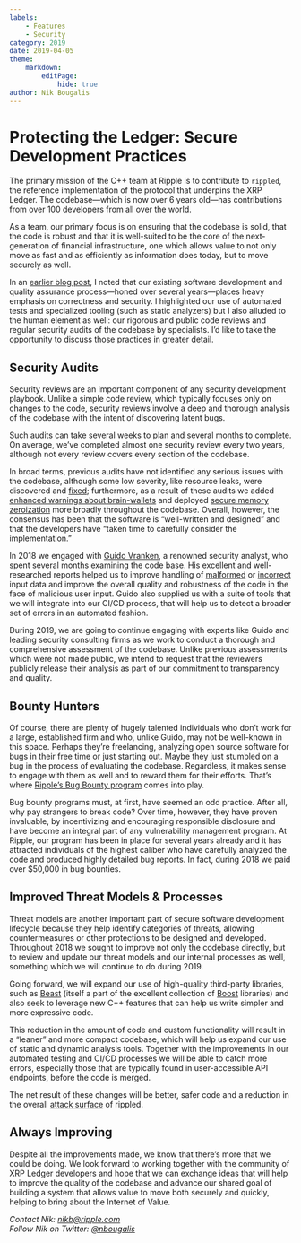 ```yaml
---
labels:
    - Features
    - Security
category: 2019
date: 2019-04-05
theme:
    markdown:
        editPage:
            hide: true
author: Nik Bougalis
---
```

# Protecting the Ledger: Secure Development Practices

The primary mission of the C++ team at Ripple is to contribute to `rippled`, the reference implementation of the protocol that underpins the XRP Ledger. The codebase—which is now over 6 years old—has contributions from over 100 developers from all over the world.

As a team, our primary focus is on ensuring that the codebase is solid, that the code is robust and that it is well-suited to be the core of the next-generation of financial infrastructure, one which allows value to not only move as fast and as efficiently as information does today, but to move securely as well.

In an [earlier blog post](https://developers.ripple.com/blog/2017/invariant-checking.html), I noted that our existing software development and quality assurance process—honed over several years—places heavy emphasis on correctness and security. I highlighted our use of automated tests and specialized tooling (such as static analyzers) but I also alluded to the human element as well: our rigorous and public code reviews and regular security audits of the codebase by specialists. I’d like to take the opportunity to discuss those practices in greater detail.

<!-- BREAK -->

## Security Audits

Security reviews are an important component of any security development playbook. Unlike a simple code review, which typically focuses only on changes to the code, security reviews involve a deep and thorough analysis of the codebase with the intent of discovering latent bugs.

Such audits can take several weeks to plan and several months to complete. On average, we’ve completed almost one security review every two years, although not every review covers every section of the codebase.

In broad terms, previous audits have not identified any serious issues with the codebase, although some low severity, like resource leaks, were discovered and [fixed](https://github.com/ripple/rippled/commit/b5dbd7942f8896367e65cbc8f58e9bfbce81d953); furthermore, as a result of these audits we added [enhanced warnings about brain-wallets](https://github.com/ripple/rippled/commit/ab8102f927e7db5fee19b453206249f446ab9c70) and deployed [secure memory zeroization](https://github.com/ripple/rippled/commit/39f91351046bdff30b153f8442b562a3abe0ac82) more broadly throughout the codebase. Overall, however, the consensus has been that the software is “well-written and designed” and that the developers have “taken time to carefully consider the implementation.”

In 2018 we engaged with [Guido Vranken](https://twitter.com/guidovranken), a renowned security analyst, who spent several months examining the code base. His excellent and well-researched reports helped us to improve handling of [malformed](https://github.com/ripple/rippled/commit/ea76103d5f522ae3ce4b27155e194faab99e379e) or [incorrect](https://github.com/ripple/rippled/commit/ba9ca1378e0c93c448ab7f73e3246959aaa67783) input data and improve the overall quality and robustness of the code in the face of malicious user input. Guido also supplied us with a suite of tools that we will integrate into our CI/CD process, that will help us to detect a broader set of errors in an automated fashion.

During 2019, we are going to continue engaging with experts like Guido and leading security consulting firms as we work to conduct a thorough and comprehensive assessment of the codebase. Unlike previous assessments which were not made public, we intend to request that the reviewers publicly release their analysis as part of our commitment to transparency and quality.

## Bounty Hunters

Of course, there are plenty of hugely talented individuals who don’t work for a large, established firm and who, unlike Guido, may not be well-known in this space. Perhaps they’re freelancing, analyzing open source software for bugs in their free time or just starting out. Maybe they just stumbled on a bug in the process of evaluating the codebase. Regardless, it makes sense to engage with them as well and to reward them for their efforts. That’s where [Ripple’s Bug Bounty program](https://ripple.com/bug-bounty/) comes into play.

Bug bounty programs must, at first, have seemed an odd practice. After all, why pay strangers to break code? Over time, however, they have proven invaluable, by incentivizing and encouraging responsible disclosure and have become an integral part of any vulnerability management program. At Ripple, our program has been in place for several years already and it has attracted individuals of the highest caliber who have carefully analyzed the code and produced highly detailed bug reports. In fact, during 2018 we paid over $50,000 in bug bounties.

## Improved Threat Models & Processes

Threat models are another important part of secure software development lifecycle because they help identify categories of threats, allowing countermeasures or other protections to be designed and developed. Throughout 2018 we sought to improve not only the codebase directly, but to review and update our threat models and our internal processes as well, something which we will continue to do during 2019.

Going forward, we will expand our use of high-quality third-party libraries, such as [Beast](https://www.boost.org/doc/libs/1_69_0/libs/beast/doc/html/beast/introduction.html) (itself a part of the excellent collection of [Boost](https://www.boost.org/) libraries) and also seek to leverage new C++ features that can help us write simpler and more expressive code.

This reduction in the amount of code and custom functionality will result in a “leaner” and more compact codebase, which will help us expand our use of static and dynamic analysis tools. Together with the improvements in our automated testing and CI/CD processes we will be able to catch more errors, especially those that are typically found in user-accessible API endpoints, before the code is merged.

The net result of these changes will be better, safer code and a reduction in the overall [attack surface](https://en.wikipedia.org/wiki/Attack_surface) of rippled.

## Always Improving

Despite all the improvements made, we know that there’s more that we could be doing. We look forward to working together with the community of XRP Ledger developers and hope that we can exchange ideas that will help to improve the quality of the codebase and advance our shared goal of building a system that allows value to move both securely and quickly, helping to bring about the Internet of Value.

_Contact Nik: <nikb@ripple.com>_ <br />
_Follow Nik on Twitter: [@nbougalis](https://twitter.com/nbougalis)_
